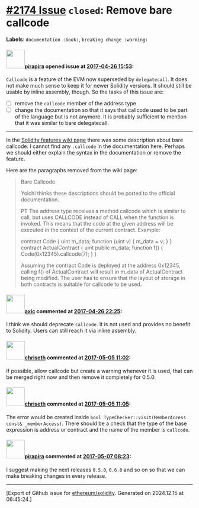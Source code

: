 # [\#2174 Issue](https://github.com/ethereum/solidity/issues/2174) `closed`: Remove bare callcode
**Labels**: `documentation :book:`, `breaking change :warning:`


#### <img src="https://avatars.githubusercontent.com/u/44281?u=19789513178700ad73a6cf535a40fbbfdc1ad615&v=4" width="50">[pirapira](https://github.com/pirapira) opened issue at [2017-04-26 15:53](https://github.com/ethereum/solidity/issues/2174):

`Callcode` is a feature of the EVM now superseded by `delegatecall`. It does not make much sense to keep it for newer Solidity versions. It should still be usable by inline assembly, though. So the tasks of this issue are:

 - [ ] remove the `callcode` member of the address type
 - [ ] change the documentation so that it says that callcode used to be part of the language but is not anymore. It is probably sufficient to mention that it was similar to bare delegatecall.

----

In the [Solidity features wiki page](https://github.com/ethereum/wiki/wiki/Solidity-Features) there was some description about bare callcode.  I cannot find any `.callcode` in the documentation here.  Perhaps we should either explain the syntax in the documentation or remove the feature.

Here are the paragraphs removed from the wiki page:

> Bare Callcode
> 
> Yoichi thinks these descriptions should be ported to the official documentation.
> 
> PT The address type receives a method callcode which is similar to call, but uses CALLCODE instead of CALL when the function is invoked. This means that the code at the given address will be executed in the context of the current contract. Example:
> 
> contract Code {
>   uint m_data;
>   function (uint v) { m_data = v; }
> }
> contract ActualContract {
>   uint public m_data;
>   function f() { Code(0x12345).callcode(7); }
> }
> 
> Assuming the contract Code is deployed at the address 0x12345, calling f() of ActualContract will result in m_data of ActualContract being modified. The user has to ensure that the layout of storage in both contracts is suitable for callcode to be used.

#### <img src="https://avatars.githubusercontent.com/u/20340?v=4" width="50">[axic](https://github.com/axic) commented at [2017-04-26 22:25](https://github.com/ethereum/solidity/issues/2174#issuecomment-297559175):

I think we should deprecate `callcode`. It is not used and provides no benefit to Solidity. Users can still reach it via inline assembly.

#### <img src="https://avatars.githubusercontent.com/u/9073706?v=4" width="50">[chriseth](https://github.com/chriseth) commented at [2017-05-05 11:02](https://github.com/ethereum/solidity/issues/2174#issuecomment-299437282):

If possible, allow callcode but create a warning whenever it is used, that can be merged right now and then remove it completely for 0.5.0.

#### <img src="https://avatars.githubusercontent.com/u/9073706?v=4" width="50">[chriseth](https://github.com/chriseth) commented at [2017-05-05 11:05](https://github.com/ethereum/solidity/issues/2174#issuecomment-299437841):

The error would be created inside `bool TypeChecker::visit(MemberAccess const& _memberAccess)`. There should be a check that the type of the base expression is address or contract and the name of the member is `callcode`.

#### <img src="https://avatars.githubusercontent.com/u/44281?u=19789513178700ad73a6cf535a40fbbfdc1ad615&v=4" width="50">[pirapira](https://github.com/pirapira) commented at [2017-05-07 08:23](https://github.com/ethereum/solidity/issues/2174#issuecomment-299690116):

I suggest making the next releases `0.5.0`, `0.6.0` and so on so that we can make breaking changes in every release.


-------------------------------------------------------------------------------



[Export of Github issue for [ethereum/solidity](https://github.com/ethereum/solidity). Generated on 2024.12.15 at 06:45:24.]
